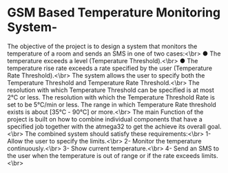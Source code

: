 # GSM Based Temperature Monitoring System-


The objective of the project is to design a system that monitors the temperature of a room and sends an
SMS in one of two cases:<\br>
● The temperature exceeds a level (Temperature Threshold).<\br>
● The temperature rise rate exceeds a rate specified by the user (Temperature Rate Threshold).<\br>
The system allows the user to specify both the Temperature Threshold and Temperature Rate Threshold.<\br>
The resolution with which Temperature Threshold can be specified is at most 2℃ or less. The resolution
with which the Temperature Threshold Rate is set to be 5℃/min or less. The range in which Temperature
Rate threshold exists is about [35℃ - 90℃] or more.<\br>
The main Function of the project is built on how to combine individual components that have a specified
job together with the atmega32 to get the achieve its overall goal.<\br>
The combined system should satisfy these requirements:<\br>
1- Allow the user to specify the limits.<\br>
2- Monitor the temperature continuously.<\br>
3- Show current temperature.<\br>
4- Send an SMS to the user when the temperature is out of range or if the rate exceeds limits.<\br>
